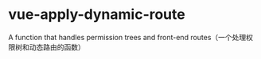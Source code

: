 # vue-apply-dynamic-route

A function that handles permission trees and front-end routes（一个处理权限树和动态路由的函数）
